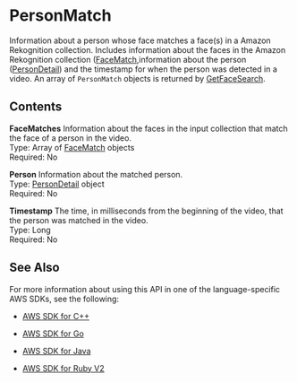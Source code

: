 # PersonMatch<a name="API_PersonMatch"></a>

Information about a person whose face matches a face\(s\) in a Amazon Rekognition collection\. Includes information about the faces in the Amazon Rekognition collection \([FaceMatch](API_FaceMatch.md),information about the person \([PersonDetail](API_PersonDetail.md)\) and the timestamp for when the person was detected in a video\. An array of `PersonMatch` objects is returned by [GetFaceSearch](API_GetFaceSearch.md)\. 

## Contents<a name="API_PersonMatch_Contents"></a>

 **FaceMatches**   <a name="rekognition-Type-PersonMatch-FaceMatches"></a>
Information about the faces in the input collection that match the face of a person in the video\.  
Type: Array of [FaceMatch](API_FaceMatch.md) objects  
Required: No

 **Person**   <a name="rekognition-Type-PersonMatch-Person"></a>
Information about the matched person\.  
Type: [PersonDetail](API_PersonDetail.md) object  
Required: No

 **Timestamp**   <a name="rekognition-Type-PersonMatch-Timestamp"></a>
The time, in milliseconds from the beginning of the video, that the person was matched in the video\.  
Type: Long  
Required: No

## See Also<a name="API_PersonMatch_SeeAlso"></a>

For more information about using this API in one of the language\-specific AWS SDKs, see the following:

+  [AWS SDK for C\+\+](http://docs.aws.amazon.com/goto/SdkForCpp/rekognition-2016-06-27/PersonMatch) 

+  [AWS SDK for Go](http://docs.aws.amazon.com/goto/SdkForGoV1/rekognition-2016-06-27/PersonMatch) 

+  [AWS SDK for Java](http://docs.aws.amazon.com/goto/SdkForJava/rekognition-2016-06-27/PersonMatch) 

+  [AWS SDK for Ruby V2](http://docs.aws.amazon.com/goto/SdkForRubyV2/rekognition-2016-06-27/PersonMatch) 